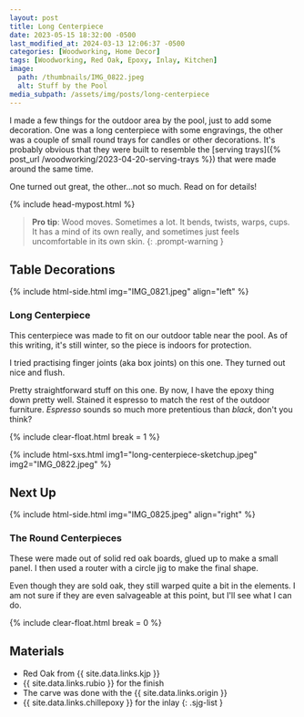 ```yaml
---
layout: post
title: Long Centerpiece
date: 2023-05-15 18:32:00 -0500
last_modified_at: 2024-03-13 12:06:37 -0500
categories: [Woodworking, Home Decor]
tags: [Woodworking, Red Oak, Epoxy, Inlay, Kitchen]
image:
  path: /thumbnails/IMG_0822.jpeg
  alt: Stuff by the Pool
media_subpath: /assets/img/posts/long-centerpiece
---
```


I made a few things for the outdoor area by the pool, just to add some decoration. One was a long centerpiece with some engravings, the other was a couple of small round trays for candles or other decorations. It's probably obvious that they were built to resemble the [serving trays]({% post_url /woodworking/2023-04-20-serving-trays %}) that were made around the same time.

One turned out great, the other...not so much. Read on for details!

{% include head-mypost.html %}

> **Pro tip**: Wood moves. Sometimes a lot. It bends, twists, warps, cups. It has a mind of its own really, and sometimes just feels uncomfortable in its own skin.
> {: .prompt-warning }

## Table Decorations

{% include html-side.html img="IMG_0821.jpeg" align="left" %}

### Long Center&#x200B;piece

This centerpiece was made to fit on our outdoor table near the pool. As of this writing, it's still winter, so the piece is indoors for protection.

I tried practising finger joints (aka box joints) on this one. They turned out nice and flush.

Pretty straightforward stuff on this one. By now, I have the epoxy thing down pretty well. Stained it espresso to match the rest of the outdoor furniture. _Espresso_ sounds so much more pretentious than _black_, don't you think?

{% include clear-float.html break = 1 %}

{% include html-sxs.html img1="long-centerpiece-sketchup.jpeg" img2="IMG_0822.jpeg" %}

## Next Up

{% include html-side.html img="IMG_0825.jpeg" align="right" %}

### The Round Center&#x200B;pieces

These were made out of solid red oak boards, glued up to make a small panel. I then used a router with a circle jig to make the final shape.

Even though they are sold oak, they still warped quite a bit in the elements. I am not sure if they are even salvageable at this point, but I'll see what I can do.

{% include clear-float.html break  = 0 %}

## Materials

- Red Oak from {{ site.data.links.kjp }}
- {{ site.data.links.rubio }} for the finish
- The carve was done with the {{ site.data.links.origin }}
- {{ site.data.links.chillepoxy }} for the inlay
  {: .sjg-list }

